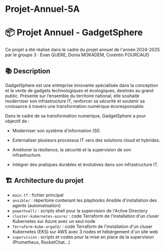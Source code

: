 # Projet-Annuel-5A

# 📦 Projet Annuel - GadgetSphere 

Ce projet a été réalisé dans le cadre du projet annuel de l'année 2024-2025 par le groupe 3 : Evan QUERE, Donia MOKADEM, Corentin FOURCAUD

## 📚 Description

GadgetSphere est une entreprise innovante spécialisée dans la conception et la vente de gadgets technologiques et écologiques, destinés au grand public. Présente sur l’ensemble du territoire national, elle souhaite moderniser son infrastructure IT, renforcer sa sécurité et soutenir sa croissance à travers une transformation numérique écoresponsable. 

Dans le cadre de sa transformation numérique, GadgetSphere a pour objectif de : 

- Moderniser son système d'information (SI). 

- Externaliser plusieurs processus IT vers des solutions cloud et hybrides. 

- Améliorer la résilience, la sécurité et la supervision de son infrastructure. 

- Intégrer des pratiques durables et évolutives dans son infrastructure IT. 

## 🏗️ Architecture du projet

- `main.tf` : fichier principal 
- `ansible/` : répertoire contenant les playbooks Ansible d'installation des agents (automatisation)
- `powerhsell/` : scripts shell pour la supervision de l'Active Directory
- `cluster-kubernetes-azure/` : code Terraform de l'installation d'un cluser Kubernetes sur Azure avec un seul node  
- `Terraform-Kube-argoCD/` : code Terraform de l'installation d'un cluser Kubernetes (EKS) sur AWS avec 3 nodes et hébérgement d'un site web
- `supervision` : scripts et codes pour la mise en place de la supervision (Prometheus, RocketChat...)
